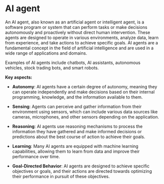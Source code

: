 # AI agent

An AI agent, also known as an artificial agent or intelligent agent, is a software program or system that can perform tasks or make decisions autonomously and proactively without direct human intervention. These agents are designed to operate in various environments, analyze data, learn from experience, and take actions to achieve specific goals. AI agents are a fundamental concept in the field of artificial intelligence and are used in a wide range of applications and domains.

Examples of AI agents include chatbots, AI assistants, autonomous vehicles, stock trading bots, and smart robots.

**Key aspects:**

* **Autonomy**: AI agents have a certain degree of autonomy, meaning they can operate independently and make decisions based on their internal programming, knowledge, and the information available to them.

* **Sensing**: Agents can perceive and gather information from their environment using sensors, which can include various data sources like cameras, microphones, and other sensors depending on the application.

* **Reasoning**: AI agents use reasoning mechanisms to process the information they have gathered and make informed decisions or predictions about the best course of action to achieve their goals.

* **Learning**: Many AI agents are equipped with machine learning capabilities, allowing them to learn from data and improve their performance over time.

* **Goal-Directed Behavior**: AI agents are designed to achieve specific objectives or goals, and their actions are directed towards optimizing their performance in pursuit of these objectives.
